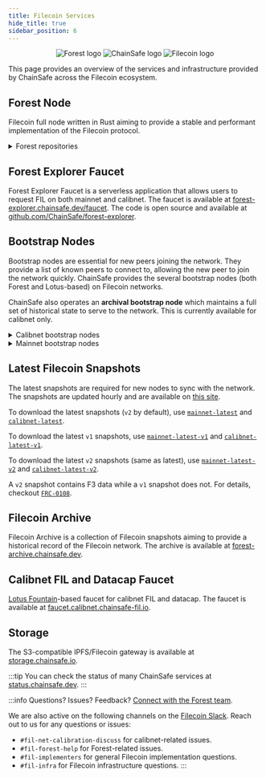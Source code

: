 ```yaml
---
title: Filecoin Services
hide_title: true
sidebar_position: 6
---
```


<p align="center" style={{ display: 'flex' , justifyContent: 'space-around' }}>
  <img src="/img/logo.png" alt="Forest logo"/>
  <img src="/img/chainsafe_logo.png" alt="ChainSafe logo"/>
  <img src="/img/filecoin_logo.png" alt="Filecoin logo"/>
</p>

This page provides an overview of the services and infrastructure provided by ChainSafe across the Filecoin ecosystem.

## Forest Node

Filecoin full node written in Rust aiming to provide a stable and performant implementation of the Filecoin protocol.

<details>

<summary>Forest repositories</summary>
<p>
Actively-maintained repositories that are part of the Forest project are:

- [forest](https://github.com/ChainSafe/forest) - the central repository containing Forest node implementation, relevant tests and documentation.
- [forest-iac](https://github.com/ChainSafe/forest-iac) - Infrastructure as Code for deploying Forest nodes, mirroring important Filecoin assets and other services supporting Forest development.
- [fil-actor-states](https://github.com/ChainSafe/fil-actor-states) - state-only version of the [Filecoin actors](https://github.com/filecoin-project/builtin-actors), following semver versioning and providing a stable interface for Forest and other Filecoin implementations.
</p>
</details>

## Forest Explorer Faucet

Forest Explorer Faucet is a serverless application that allows users to request FIL on both mainnet and calibnet. The faucet is available at [forest-explorer.chainsafe.dev/faucet](https://forest-explorer.chainsafe.dev/faucet). The code is open source and available at [github.com/ChainSafe/forest-explorer](https://github.com/ChainSafe/forest-explorer).

## Bootstrap Nodes

Bootstrap nodes are essential for new peers joining the network. They provide a list of known peers to connect to, allowing the new peer to join the network quickly. ChainSafe provides the several bootstrap nodes (both Forest and Lotus-based) on Filecoin networks.

ChainSafe also operates an **archival bootstrap node** which maintains a full set of historical state to serve to the network. This is currently available for calibnet only.

<details>
<summary>Calibnet bootstrap nodes</summary>
<p>

```
/dns/bootstrap-calibnet-0.chainsafe-fil.io/tcp/34000/p2p/12D3KooWABQ5gTDHPWyvhJM7jPhtNwNJruzTEo32Lo4gcS5ABAMm
/dns/bootstrap-calibnet-1.chainsafe-fil.io/tcp/34000/p2p/12D3KooWS3ZRhMYL67b4bD5XQ6fcpTyVQXnDe8H89LvwrDqaSbiT
/dns/bootstrap-calibnet-2.chainsafe-fil.io/tcp/34000/p2p/12D3KooWEiBN8jBX8EBoM3M47pVRLRWV812gDRUJhMxgyVkUoR48
/dns/bootstrap-archive-calibnet-0.chainsafe-fil.io/tcp/1347/p2p/12D3KooWLcRpEfmUq1fC8vfcLnKc1s161C92rUewEze3ALqCd9yJ
```

</p>
</details>

<details>
<summary>Mainnet bootstrap nodes</summary>
<p>

```
/dns/bootstrap-mainnet-0.chainsafe-fil.io/tcp/34000/p2p/12D3KooWKKkCZbcigsWTEu1cgNetNbZJqeNtysRtFpq7DTqw3eqH
/dns/bootstrap-mainnet-1.chainsafe-fil.io/tcp/34000/p2p/12D3KooWGnkd9GQKo3apkShQDaq1d6cKJJmsVe6KiQkacUk1T8oZ
/dns/bootstrap-mainnet-2.chainsafe-fil.io/tcp/34000/p2p/12D3KooWHQRSDFv4FvAjtU32shQ7znz7oRbLBryXzZ9NMK2feyyH
```

Mainnet bootstrap nodes' status can be checked at [probelab.io/bootstrappers/filecoin](https://probelab.io/bootstrappers/filecoin).

</p>
</details>

## Latest Filecoin Snapshots

The latest snapshots are required for new nodes to sync with the network. The snapshots are updated hourly and are available on [this site](https://forest-archive.chainsafe.dev/).

To download the latest snapshots (`v2` by default), use [`mainnet-latest`](https://forest-archive.chainsafe.dev/latest/mainnet) and [`calibnet-latest`](https://forest-archive.chainsafe.dev/latest/calibnet).

To download the latest `v1` snapshots, use [`mainnet-latest-v1`](https://forest-archive.chainsafe.dev/latest-v1/mainnet) and [`calibnet-latest-v1`](https://forest-archive.chainsafe.dev/latest-v1/calibnet).

To download the latest `v2` snapshots (same as latest), use [`mainnet-latest-v2`](https://forest-archive.chainsafe.dev/latest-v2/mainnet) and [`calibnet-latest-v2`](https://forest-archive.chainsafe.dev/latest-v2/calibnet).

A `v2` snapshot contains F3 data while a `v1` snapshot does not. For details, checkout [`FRC-0108`](https://github.com/filecoin-project/FIPs/blob/master/FRCs/frc-0108.md).

## Filecoin Archive

Filecoin Archive is a collection of Filecoin snapshots aiming to provide a historical record of the Filecoin network. The archive is available at [forest-archive.chainsafe.dev](https://forest-archive.chainsafe.dev).

## Calibnet FIL and Datacap Faucet

[Lotus Fountain](https://github.com/filecoin-project/lotus/blob/master/cmd/lotus-fountain/main.go)-based faucet for calibnet FIL and datacap. The faucet is available at [faucet.calibnet.chainsafe-fil.io](https://faucet.calibnet.chainsafe-fil.io).

## Storage

The S3-compatible IPFS/Filecoin gateway is available at [storage.chainsafe.io](https://storage.chainsafe.io).

:::tip
You can check the status of many ChainSafe services at [status.chainsafe.dev](https://status.chainsafe.dev).
:::

:::info
Questions? Issues? Feedback? [Connect with the Forest team](./introduction.md#connect-with-us).

We are also active on the following channels on the [Filecoin Slack](https://filecoin.io/slack). Reach out to us for any questions or issues:

- `#fil-net-calibration-discuss` for calibnet-related issues.
- `#fil-forest-help` for Forest-related issues.
- `#fil-implementers` for general Filecoin implementation questions.
- `#fil-infra` for Filecoin infrastructure questions.
  :::
